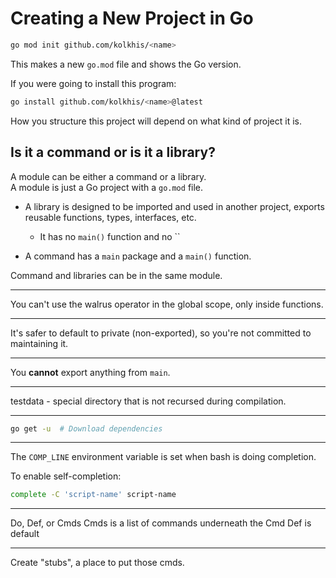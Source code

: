 # Creating a New Project in Go


```bash
go mod init github.com/kolkhis/<name>
```
This makes a new `go.mod` file and shows the Go version.  



If you were going to install this program:
```bash
go install github.com/kolkhis/<name>@latest
```

How you structure this project will depend on what kind of project it is.  
## Is it a command or is it a library?  

A module can be either a command or a library.  
A module is just a Go project with a `go.mod` file.  

* A library is designed to be imported and used in another project, exports reusable
  functions, types, interfaces, etc.
    * It has no `main()` function and no ``

* A command has a `main` package and a `main()` function.  

Command and libraries can be in the same module.  



---

You can't use the walrus operator in the global scope, only inside functions.  

---

It's safer to default to private (non-exported), so you're not committed to
maintaining it.

---

You **cannot** export anything from `main`.  

---

testdata - special directory that is not recursed during compilation.  

---

```bash
go get -u  # Download dependencies
```

---

The `COMP_LINE` environment variable is set when bash is doing completion.  

To enable self-completion:  
```bash
complete -C 'script-name' script-name
```

---

Do, Def, or Cmds 
Cmds is a list of commands underneath the Cmd
Def is default

---

Create "stubs", a place to put those cmds.  
